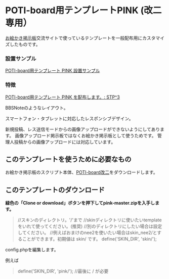 # POTI-board用テンプレートPINK (改二専用）

[お絵かき掲示板](https://pbbs.sakura.ne.jp/)交流サイトで使っているテンプレートを一般配布用にカスタマイズしたものです。

### 設置サンプル

[POTI-board用テンプレート PINK 設置サンプル](https://pbbs.sakura.ne.jp/cgi/neosample/poti/)

### 特徴

[POTI-board用テンプレート PINK を配布します。: STP^3](http://stp.sblo.jp/article/182310034.html)

BBSNoteのようなレイアウト。

スマートフォン・タブレットに対応したレスポンシブデザイン。

新規投稿、レス送信モードからの画像アップロードができないようにしてあります。
画像アップロード掲示板ではなくお絵かき掲示板として使うためです。
管理人投稿からの画像アップロードには対応しています。

## このテンプレートを使うために必要なもの

お絵かき掲示板のスクリプト本体、[POTI-board改二](https://github.com/sakots/poti-kaini)をダウンロードします。

## このテンプレートのダウンロード 

**緑色の「Clone or download」ボタンを押下してpink-master.zipを入手します。**

> //スキンのディレクトリ。'/'まで
> //skinディレクトリに使いたいtemplateをいれて使ってください。(推奨)
> //別のディレクトリにしたい場合は設定してください。
> //例えばおまけのnee2を使いたい場合はskin_nee2/とすることができます。初期値は skin/ です。
> define('SKIN_DIR', 'skin/');
>

config.phpを編集します。

例えば

> define('SKIN_DIR', 'pink/');
>//最後に / が必要




